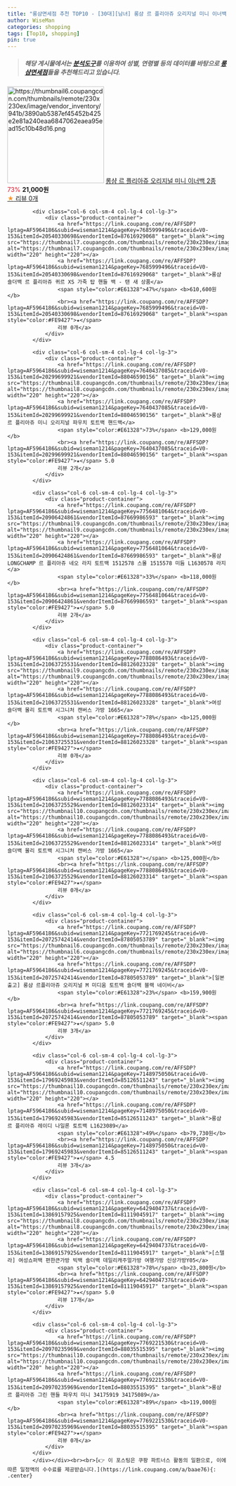 ```yaml
---
title: "롱샴면세점 추천 TOP10 - [30대][남녀] 롱샴 르 플리아쥬 오리지널 미니 이너백 2종"
author: WiseMan
categories: shopping
tags: [Top10, shopping]
pin: true
---
```


> ##### 해당 게시물에서는 [**분석도구**](https://itemscout.io/)를 이용하여 **성별**, **연령별** 등의 데이터를 바탕으로 [**롱샴면세점**](https://link.coupang.com/a/baae76)들을 추천해드리고 있습니다.
<div class="container"><div class="row">
            <div class="col-6 col-sm-4 col-lg-4 col-lg-3">
                <div class="product-container">
                    <a href="https://link.coupang.com/re/AFFSDP?lptag=AF5964186&subid=wiseman1214&pageKey=7800242312&traceid=V0-153&itemId=21123620855&vendorItemId=88185399725" target="_blank"><img src="https://thumbnail6.coupangcdn.com/thumbnails/remote/230x230ex/image/vendor_inventory/941b/3890ab5387ef45452b425e2e81a240eaa6847062eaea95ead15c10b48d16.png" alt="https://thumbnail6.coupangcdn.com/thumbnails/remote/230x230ex/image/vendor_inventory/941b/3890ab5387ef45452b425e2e81a240eaa6847062eaea95ead15c10b48d16.png" width="220" height="220"></a>
                    <a href="https://link.coupang.com/re/AFFSDP?lptag=AF5964186&subid=wiseman1214&pageKey=7800242312&traceid=V0-153&itemId=21123620855&vendorItemId=88185399725" target="_blank">롱샴 르 플리아쥬 오리지널 미니 이너백 2종</a>
                    <span style="color:#E61328">73%</span> <b>21,000원</b>
                    <br><a href="https://link.coupang.com/re/AFFSDP?lptag=AF5964186&subid=wiseman1214&pageKey=7800242312&traceid=V0-153&itemId=21123620855&vendorItemId=88185399725" target="_blank"><span style="color:#FE9427">★</span> 
                    리뷰 0개</a>
                </div>
            </div>
            
            <div class="col-6 col-sm-4 col-lg-4 col-lg-3">
                <div class="product-container">
                    <a href="https://link.coupang.com/re/AFFSDP?lptag=AF5964186&subid=wiseman1214&pageKey=7685999496&traceid=V0-153&itemId=20540330698&vendorItemId=87616929068" target="_blank"><img src="https://thumbnail7.coupangcdn.com/thumbnails/remote/230x230ex/image/vendor_inventory/a06f/e16a8ea069570f90e34ba6fcb3f281b092b4bba30c81d94ac0f5bea0f619.jpg" alt="https://thumbnail7.coupangcdn.com/thumbnails/remote/230x230ex/image/vendor_inventory/a06f/e16a8ea069570f90e34ba6fcb3f281b092b4bba30c81d94ac0f5bea0f619.jpg" width="220" height="220"></a>
                    <a href="https://link.coupang.com/re/AFFSDP?lptag=AF5964186&subid=wiseman1214&pageKey=7685999496&traceid=V0-153&itemId=20540330698&vendorItemId=87616929068" target="_blank">롱샴 숄더백 르 플리아쥬 퀴르 XS 가죽 탑 핸들 백 - 탠 새 상품</a>
                    <span style="color:#E61328">47%</span> <b>610,600원</b>
                    <br><a href="https://link.coupang.com/re/AFFSDP?lptag=AF5964186&subid=wiseman1214&pageKey=7685999496&traceid=V0-153&itemId=20540330698&vendorItemId=87616929068" target="_blank"><span style="color:#FE9427">★</span> 
                    리뷰 0개</a>
                </div>
            </div>
            
            <div class="col-6 col-sm-4 col-lg-4 col-lg-3">
                <div class="product-container">
                    <a href="https://link.coupang.com/re/AFFSDP?lptag=AF5964186&subid=wiseman1214&pageKey=7640437085&traceid=V0-153&itemId=20299699921&vendorItemId=88046590156" target="_blank"><img src="https://thumbnail8.coupangcdn.com/thumbnails/remote/230x230ex/image/vendor_inventory/91d2/13e35bc1c85ee3907f5621f35aa1c2764924de5fe5669dcbad41b2c7de29.png" alt="https://thumbnail8.coupangcdn.com/thumbnails/remote/230x230ex/image/vendor_inventory/91d2/13e35bc1c85ee3907f5621f35aa1c2764924de5fe5669dcbad41b2c7de29.png" width="220" height="220"></a>
                    <a href="https://link.coupang.com/re/AFFSDP?lptag=AF5964186&subid=wiseman1214&pageKey=7640437085&traceid=V0-153&itemId=20299699921&vendorItemId=88046590156" target="_blank">롱샴 르 플리아쥬 미니 오리지널 파우치 토트백 핸드백</a>
                    <span style="color:#E61328">73%</span> <b>129,000원</b>
                    <br><a href="https://link.coupang.com/re/AFFSDP?lptag=AF5964186&subid=wiseman1214&pageKey=7640437085&traceid=V0-153&itemId=20299699921&vendorItemId=88046590156" target="_blank"><span style="color:#FE9427">★</span> 5.0
                    리뷰 2개</a>
                </div>
            </div>
            
            <div class="col-6 col-sm-4 col-lg-4 col-lg-3">
                <div class="product-container">
                    <a href="https://link.coupang.com/re/AFFSDP?lptag=AF5964186&subid=wiseman1214&pageKey=7756481064&traceid=V0-153&itemId=20906424861&vendorItemId=87669986593" target="_blank"><img src="https://thumbnail9.coupangcdn.com/thumbnails/remote/230x230ex/image/vendor_inventory/4366/c2b4417fdb9cc1be902e95bde2c6e7054ba5961d305cb65e8d1bf5ef63a4.jpg" alt="https://thumbnail9.coupangcdn.com/thumbnails/remote/230x230ex/image/vendor_inventory/4366/c2b4417fdb9cc1be902e95bde2c6e7054ba5961d305cb65e8d1bf5ef63a4.jpg" width="220" height="220"></a>
                    <a href="https://link.coupang.com/re/AFFSDP?lptag=AF5964186&subid=wiseman1214&pageKey=7756481064&traceid=V0-153&itemId=20906424861&vendorItemId=87669986593" target="_blank">롱샴 LONGCHAMP 르 플리아쥬 네오 라지 토트백 1512578 스몰 1515578 미듐 L1630578 라지</a>
                    <span style="color:#E61328">33%</span> <b>118,000원</b>
                    <br><a href="https://link.coupang.com/re/AFFSDP?lptag=AF5964186&subid=wiseman1214&pageKey=7756481064&traceid=V0-153&itemId=20906424861&vendorItemId=87669986593" target="_blank"><span style="color:#FE9427">★</span> 5.0
                    리뷰 2개</a>
                </div>
            </div>
            
            <div class="col-6 col-sm-4 col-lg-4 col-lg-3">
                <div class="product-container">
                    <a href="https://link.coupang.com/re/AFFSDP?lptag=AF5964186&subid=wiseman1214&pageKey=7788086493&traceid=V0-153&itemId=21063725531&vendorItemId=88126023328" target="_blank"><img src="https://thumbnail9.coupangcdn.com/thumbnails/remote/230x230ex/image/vendor_inventory/6927/5685fdab83ef396bc9df57f8c1f31b3ad1fc888660a3001b1b43625bb763.JPG" alt="https://thumbnail9.coupangcdn.com/thumbnails/remote/230x230ex/image/vendor_inventory/6927/5685fdab83ef396bc9df57f8c1f31b3ad1fc888660a3001b1b43625bb763.JPG" width="220" height="220"></a>
                    <a href="https://link.coupang.com/re/AFFSDP?lptag=AF5964186&subid=wiseman1214&pageKey=7788086493&traceid=V0-153&itemId=21063725531&vendorItemId=88126023328" target="_blank">여성 숄더백 몰리 토트백 시그니처 캔버스 가방 1665</a>
                    <span style="color:#E61328">78%</span> <b>125,000원</b>
                    <br><a href="https://link.coupang.com/re/AFFSDP?lptag=AF5964186&subid=wiseman1214&pageKey=7788086493&traceid=V0-153&itemId=21063725531&vendorItemId=88126023328" target="_blank"><span style="color:#FE9427">★</span> 
                    리뷰 0개</a>
                </div>
            </div>
            
            <div class="col-6 col-sm-4 col-lg-4 col-lg-3">
                <div class="product-container">
                    <a href="https://link.coupang.com/re/AFFSDP?lptag=AF5964186&subid=wiseman1214&pageKey=7788086493&traceid=V0-153&itemId=21063725529&vendorItemId=88126023314" target="_blank"><img src="https://thumbnail10.coupangcdn.com/thumbnails/remote/230x230ex/image/vendor_inventory/0421/ea6c45fc045ea8f205bdc46f408a7d81152f5a972c8a650db09481d6ca2f.JPG" alt="https://thumbnail10.coupangcdn.com/thumbnails/remote/230x230ex/image/vendor_inventory/0421/ea6c45fc045ea8f205bdc46f408a7d81152f5a972c8a650db09481d6ca2f.JPG" width="220" height="220"></a>
                    <a href="https://link.coupang.com/re/AFFSDP?lptag=AF5964186&subid=wiseman1214&pageKey=7788086493&traceid=V0-153&itemId=21063725529&vendorItemId=88126023314" target="_blank">여성 숄더백 몰리 토트백 시그니처 캔버스 가방 1665</a>
                    <span style="color:#E61328"></span> <b>125,000원</b>
                    <br><a href="https://link.coupang.com/re/AFFSDP?lptag=AF5964186&subid=wiseman1214&pageKey=7788086493&traceid=V0-153&itemId=21063725529&vendorItemId=88126023314" target="_blank"><span style="color:#FE9427">★</span> 
                    리뷰 0개</a>
                </div>
            </div>
            
            <div class="col-6 col-sm-4 col-lg-4 col-lg-3">
                <div class="product-container">
                    <a href="https://link.coupang.com/re/AFFSDP?lptag=AF5964186&subid=wiseman1214&pageKey=7721769245&traceid=V0-153&itemId=20725742414&vendorItemId=87805053789" target="_blank"><img src="https://thumbnail6.coupangcdn.com/thumbnails/remote/230x230ex/image/vendor_inventory/602a/f10427ca3f56bc04f8e134a0c035ca1f9eee70b5a6f9a82667f191748c2b.png" alt="https://thumbnail6.coupangcdn.com/thumbnails/remote/230x230ex/image/vendor_inventory/602a/f10427ca3f56bc04f8e134a0c035ca1f9eee70b5a6f9a82667f191748c2b.png" width="220" height="220"></a>
                    <a href="https://link.coupang.com/re/AFFSDP?lptag=AF5964186&subid=wiseman1214&pageKey=7721769245&traceid=V0-153&itemId=20725742414&vendorItemId=87805053789" target="_blank">[일본출고] 롱샴 르플리아쥬 오리지널 M 미디움 토트백 숄더백 블랙 네이비</a>
                    <span style="color:#E61328">23%</span> <b>159,900원</b>
                    <br><a href="https://link.coupang.com/re/AFFSDP?lptag=AF5964186&subid=wiseman1214&pageKey=7721769245&traceid=V0-153&itemId=20725742414&vendorItemId=87805053789" target="_blank"><span style="color:#FE9427">★</span> 5.0
                    리뷰 3개</a>
                </div>
            </div>
            
            <div class="col-6 col-sm-4 col-lg-4 col-lg-3">
                <div class="product-container">
                    <a href="https://link.coupang.com/re/AFFSDP?lptag=AF5964186&subid=wiseman1214&pageKey=7148975050&traceid=V0-153&itemId=17969245983&vendorItemId=85126511243" target="_blank"><img src="https://thumbnail10.coupangcdn.com/thumbnails/remote/230x230ex/image/vendor_inventory/7aab/40948856389c9210583a45599dec2d2381268d24becae5be828c3021d187.jpg" alt="https://thumbnail10.coupangcdn.com/thumbnails/remote/230x230ex/image/vendor_inventory/7aab/40948856389c9210583a45599dec2d2381268d24becae5be828c3021d187.jpg" width="220" height="220"></a>
                    <a href="https://link.coupang.com/re/AFFSDP?lptag=AF5964186&subid=wiseman1214&pageKey=7148975050&traceid=V0-153&itemId=17969245983&vendorItemId=85126511243" target="_blank">롱샴 르 플리아쥬 레이디 나일론 토트백 L1623089</a>
                    <span style="color:#E61328">49%</span> <b>79,730원</b>
                    <br><a href="https://link.coupang.com/re/AFFSDP?lptag=AF5964186&subid=wiseman1214&pageKey=7148975050&traceid=V0-153&itemId=17969245983&vendorItemId=85126511243" target="_blank"><span style="color:#FE9427">★</span> 4.5
                    리뷰 3개</a>
                </div>
            </div>
            
            <div class="col-6 col-sm-4 col-lg-4 col-lg-3">
                <div class="product-container">
                    <a href="https://link.coupang.com/re/AFFSDP?lptag=AF5964186&subid=wiseman1214&pageKey=6429404737&traceid=V0-153&itemId=13869157925&vendorItemId=81119045917" target="_blank"><img src="https://thumbnail8.coupangcdn.com/thumbnails/remote/230x230ex/image/vendor_inventory/b862/cca3ccefbe309e77524758945fb98789376d9b5b6d67ca1ca7df4c9ee649.jpg" alt="https://thumbnail8.coupangcdn.com/thumbnails/remote/230x230ex/image/vendor_inventory/b862/cca3ccefbe309e77524758945fb98789376d9b5b6d67ca1ca7df4c9ee649.jpg" width="220" height="220"></a>
                    <a href="https://link.coupang.com/re/AFFSDP?lptag=AF5964186&subid=wiseman1214&pageKey=6429404737&traceid=V0-153&itemId=13869157925&vendorItemId=81119045917" target="_blank">[스텔라] 여성쇼퍼백 편한큰가방 빅백 숄더백 데일리캐주얼가방 여행가방 신상가방Y05</a>
                    <span style="color:#E61328">78%</span> <b>23,800원</b>
                    <br><a href="https://link.coupang.com/re/AFFSDP?lptag=AF5964186&subid=wiseman1214&pageKey=6429404737&traceid=V0-153&itemId=13869157925&vendorItemId=81119045917" target="_blank"><span style="color:#FE9427">★</span> 5.0
                    리뷰 17개</a>
                </div>
            </div>
            
            <div class="col-6 col-sm-4 col-lg-4 col-lg-3">
                <div class="product-container">
                    <a href="https://link.coupang.com/re/AFFSDP?lptag=AF5964186&subid=wiseman1214&pageKey=7769221530&traceid=V0-153&itemId=20970235969&vendorItemId=88035515395" target="_blank"><img src="https://thumbnail10.coupangcdn.com/thumbnails/remote/230x230ex/image/vendor_inventory/e0cb/af3efee99ef45f4871cfaf67411cdf3aceeab669e79c33ed40083698e862.jpg" alt="https://thumbnail10.coupangcdn.com/thumbnails/remote/230x230ex/image/vendor_inventory/e0cb/af3efee99ef45f4871cfaf67411cdf3aceeab669e79c33ed40083698e862.jpg" width="220" height="220"></a>
                    <a href="https://link.coupang.com/re/AFFSDP?lptag=AF5964186&subid=wiseman1214&pageKey=7769221530&traceid=V0-153&itemId=20970235969&vendorItemId=88035515395" target="_blank">롱샴 르 플리아쥬 그린 핸들 파우치 미니 34175919 34175089</a>
                    <span style="color:#E61328">89%</span> <b>119,000원</b>
                    <br><a href="https://link.coupang.com/re/AFFSDP?lptag=AF5964186&subid=wiseman1214&pageKey=7769221530&traceid=V0-153&itemId=20970235969&vendorItemId=88035515395" target="_blank"><span style="color:#FE9427">★</span> 
                    리뷰 0개</a>
                </div>
            </div>
            </div></div><br><br>[👉 이 포스팅은 쿠팡 파트너스 활동의 일환으로, 이에 따른 일정액의 수수료를 제공받습니다.](https://link.coupang.com/a/baae76){: .center}